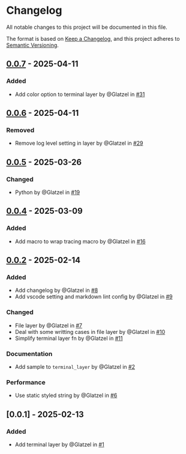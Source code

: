 # Changelog

All notable changes to this project will be documented in this file.

The format is based on [Keep a Changelog](https://keepachangelog.com/en/1.0.0/),
and this project adheres to [Semantic Versioning](https://semver.org/spec/v2.0.0.html).

## [0.0.7] - 2025-04-11

### Added

- Add color option to terminal layer by @Glatzel in [#31](https://github.com/Glatzel/rs-log-template/pull/31)

## [0.0.6] - 2025-04-11

### Removed

- Remove log level setting in layer by @Glatzel in [#29](https://github.com/Glatzel/rs-log-template/pull/29)

## [0.0.5] - 2025-03-26

### Changed

- Python by @Glatzel in [#19](https://github.com/Glatzel/rs-log-template/pull/19)

## [0.0.4] - 2025-03-09

### Added

- Add macro to wrap tracing macro by @Glatzel in [#16](https://github.com/Glatzel/rs-log-template/pull/16)

## [0.0.2] - 2025-02-14

### Added

- Add changelog by @Glatzel in [#8](https://github.com/Glatzel/rs-log-template/pull/8)
- Add vscode setting and markdown lint config by @Glatzel in [#9](https://github.com/Glatzel/rs-log-template/pull/9)

### Changed

- File layer by @Glatzel in [#7](https://github.com/Glatzel/rs-log-template/pull/7)
- Deal with some writting cases in file layer by @Glatzel in [#10](https://github.com/Glatzel/rs-log-template/pull/10)
- Simplify terminal layer fn by @Glatzel in [#11](https://github.com/Glatzel/rs-log-template/pull/11)

### Documentation

- Add sample to `terminal_layer` by @Glatzel in [#2](https://github.com/Glatzel/rs-log-template/pull/2)

### Performance

- Use static styled string by @Glatzel in [#6](https://github.com/Glatzel/rs-log-template/pull/6)

## [0.0.1] - 2025-02-13

### Added

- Add terminal layer by @Glatzel in [#1](https://github.com/Glatzel/rs-log-template/pull/1)

[0.0.7]: https://github.com/Glatzel/rs-log-template/compare/v0.0.6..v0.0.7
[0.0.6]: https://github.com/Glatzel/rs-log-template/compare/v0.0.5..v0.0.6
[0.0.5]: https://github.com/Glatzel/rs-log-template/compare/v0.0.4..v0.0.5
[0.0.4]: https://github.com/Glatzel/rs-log-template/compare/v0.0.3..v0.0.4
[0.0.2]: https://github.com/Glatzel/rs-log-template/compare/v0.0.1..v0.0.2

<!-- generated by git-cliff -->
